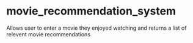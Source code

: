 # movie_recommendation_system
Allows user to enter a movie they enjoyed watching and returns a list of relevent movie recommendations 
